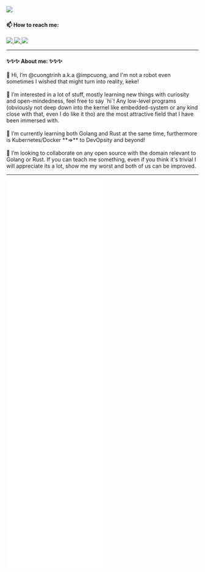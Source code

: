 <div width="100%">
  <img src="https://komarev.com/ghpvc/?username=IMpcuong&style=flat&color=3285a8">
  <h4> 📫 How to reach me: </h4>
  <a id="gmail-contact" href="https://mail.google.com/mail/?view=cm&to=cuongtrinhtien128%40gmail.com">
    <img src="https://img.shields.io/badge/Gmail-D14836?style=flat-square&logo=gmail&logoColor=white">
  </a>
  <a id="linkedin-contact" href="https://www.linkedin.com/in/cuong-trinh-9b1211191/">
    <img src="https://img.shields.io/badge/LinkedIn-0077B5?style=flat-square&logo=linkedin&logoColor=white">
  </a>
  <a id="facebook-contact" href="https://www.facebook.com/Le0V.melodywhite">
    <img src="https://img.shields.io/badge/Facebook-1877F2?style=flat-square&logo=facebook&logoColor=white">
  </a>
</div>

<hr/>

<div width="100%">
  <h4> ✨✨✨ About me: ✨✨✨ </h4>
  <div width="100%">
    👋 Hi, I’m @cuongtrinh a.k.a @impcuong, and I'm not a robot even sometimes I wished that might turn into reality, keke!
  </div><br/>
  <div width="100%">
    👀 I’m interested in a lot of stuff, mostly learning new things with curiosity and open-mindedness, feel free to say `hi`!
    Any low-level programs (obviously not deep down into the kernel like embedded-system or any kind close with that, even I do like it tho) are the most attractive field that I have been immersed with.
  </div><br/>
  <div width="100%">
    🌱 I’m currently learning both Golang and Rust at the same time, furthermore is Kubernetes/Docker **=>** to DevOpsity and beyond!
  </div><br/>
  <div width="100%">
    💞️ I’m looking to collaborate on any open source with the domain relevant to Golang or Rust. If you can teach me something, even if you think it's trivial I will appreciate its a lot, show me my worst and both of us can be improved.
  </div>
</div>

<hr/>

<!-- [![IMpossible's GitHub stats](https://github-readme-stats.vercel.app/api/?username=IMpcuong&hide_border=true&line_height=40&count_private=true&show_icons=true&theme=radical&bg_color=30,e96443,904e95&title_color=fff&text_color=fff&icon_color=fff)](https://github.com/anuraghazra/github-readme-stats)
[![Top Langs](https://github-readme-stats.vercel.app/api/top-langs/?username=IMpcuong&hide_border=true&count_private=true&show_icons=true&theme=radical&bg_color=30,e96443,904e95&title_color=fff&text_color=fff&icon_color=fff)](https://github.com/anuraghazra/github-readme-stats) -->

<div width="100%">
  <img align="center" src="./github-metrics.svg" alt="Metrics" width="50%">
</div>

<!---
IMpcuong/IMpcuong is a ✨ special ✨ repository because its `README.md` (this file) appears on your GitHub profile.
You can click the Preview link to take a look at your changes.
--->
